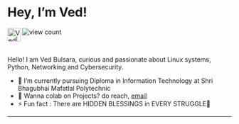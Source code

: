 <!-- *vedbulsara04/vedbulsara04* is a ✨ special ✨ repository because its `README.md` (this file) appears on your GitHub profile.-->

<h1> Hey, I’m Ved! 
  <img src="https://media.giphy.com/media/4N5ddOOJJ7gtKTgNac/giphy.gif" width="15px">
</h1>
  
<a href="https://www.linkedin.com/in/ved-bulsara-294637225/">
  <img align="left" alt="Ved| LinkedIN" width="30" src="https://raw.githubusercontent.com/peterthehan/peterthehan/master/assets/linkedin.svg" />
</a>

<!--Profile view counter-->
![view count](https://komarev.com/ghpvc/?username=vedbulsara04&color=blueviolet)

<br>

Hello! I am Ved Bulsara, curious and passionate about Linux systems, Python, Networking and Cybersecurity.

<ul>
<li> 🌱 I’m currently pursuing Diploma in Information Technology at Shri Bhagubhai Mafatlal Polytechnic </li>
<li> 💼 Wanna colab on Projects? do reach, <a href="mailto:vedbulsara7@yahoo.com">email</a></li>
<li> ⚡ Fun fact : There are HIDDEN BLESSINGS in EVERY STRUGGLE💫</li>
</ul>

  <hr>
</a>
